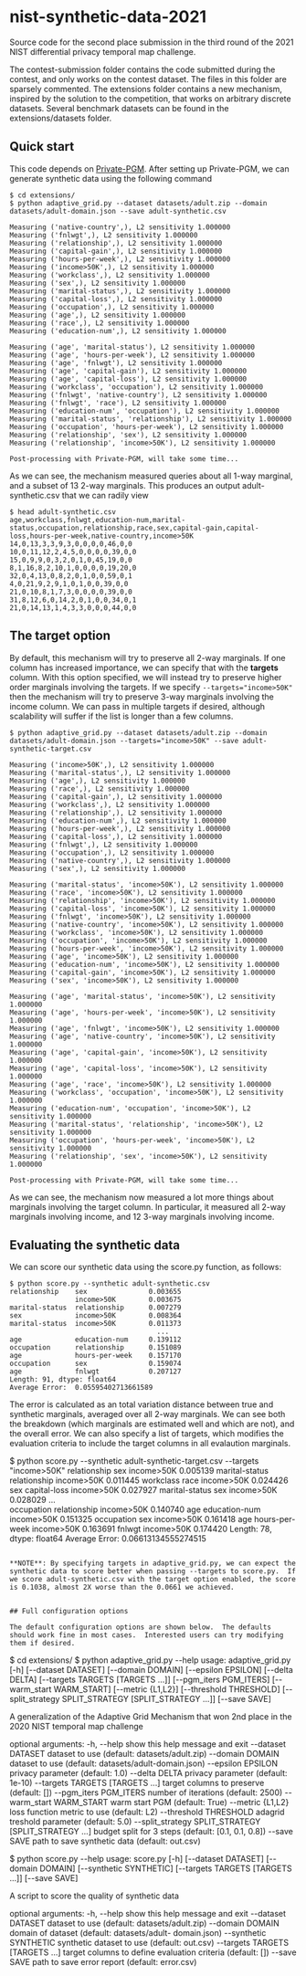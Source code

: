 # nist-synthetic-data-2021
Source code for the second place submission in the third round of the 2021 NIST differential privacy temporal map challenge.

The contest-submission folder contains the code submitted during the contest, and only works on the contest dataset.  The files in this folder are sparsely commented.  The extensions folder contains a new mechanism, inspired by the solution to the competition, that works on arbitrary discrete datasets.  Several benchmark datasets can be found in the extensions/datasets folder.

## Quick start

This code depends on [Private-PGM](https://github.com/ryan112358/private-pgm).  After setting up Private-PGM, we can generate  synthetic data using the following command

```
$ cd extensions/
$ python adaptive_grid.py --dataset datasets/adult.zip --domain datasets/adult-domain.json --save adult-synthetic.csv

Measuring ('native-country',), L2 sensitivity 1.000000
Measuring ('fnlwgt',), L2 sensitivity 1.000000
Measuring ('relationship',), L2 sensitivity 1.000000
Measuring ('capital-gain',), L2 sensitivity 1.000000
Measuring ('hours-per-week',), L2 sensitivity 1.000000
Measuring ('income>50K',), L2 sensitivity 1.000000
Measuring ('workclass',), L2 sensitivity 1.000000
Measuring ('sex',), L2 sensitivity 1.000000
Measuring ('marital-status',), L2 sensitivity 1.000000
Measuring ('capital-loss',), L2 sensitivity 1.000000
Measuring ('occupation',), L2 sensitivity 1.000000
Measuring ('age',), L2 sensitivity 1.000000
Measuring ('race',), L2 sensitivity 1.000000
Measuring ('education-num',), L2 sensitivity 1.000000

Measuring ('age', 'marital-status'), L2 sensitivity 1.000000
Measuring ('age', 'hours-per-week'), L2 sensitivity 1.000000
Measuring ('age', 'fnlwgt'), L2 sensitivity 1.000000
Measuring ('age', 'capital-gain'), L2 sensitivity 1.000000
Measuring ('age', 'capital-loss'), L2 sensitivity 1.000000
Measuring ('workclass', 'occupation'), L2 sensitivity 1.000000
Measuring ('fnlwgt', 'native-country'), L2 sensitivity 1.000000
Measuring ('fnlwgt', 'race'), L2 sensitivity 1.000000
Measuring ('education-num', 'occupation'), L2 sensitivity 1.000000
Measuring ('marital-status', 'relationship'), L2 sensitivity 1.000000
Measuring ('occupation', 'hours-per-week'), L2 sensitivity 1.000000
Measuring ('relationship', 'sex'), L2 sensitivity 1.000000
Measuring ('relationship', 'income>50K'), L2 sensitivity 1.000000

Post-processing with Private-PGM, will take some time...
```

As we can see, the mechanism measured queries about all 1-way marginal, and a subset of 13 2-way marginals.  This produces an output adult-synthetic.csv that we can radily view

```
$ head adult-synthetic.csv
age,workclass,fnlwgt,education-num,marital-status,occupation,relationship,race,sex,capital-gain,capital-loss,hours-per-week,native-country,income>50K
14,0,13,3,3,9,3,0,0,0,0,46,0,0
10,0,11,12,2,4,5,0,0,0,0,39,0,0
15,0,9,9,0,3,2,0,1,0,45,19,0,0
8,1,16,8,2,10,1,0,0,0,0,19,20,0
32,0,4,13,0,8,2,0,1,0,0,59,0,1
4,0,21,9,2,9,1,0,1,0,0,39,0,0
21,0,10,8,1,7,3,0,0,0,0,39,0,0
31,8,12,6,0,14,2,0,1,0,0,34,0,1
21,0,14,13,1,4,3,3,0,0,0,44,0,0
```

## The target option

By default, this mechanism will try to preserve all 2-way marginals.  If one column has increased importance, we can specify that with the **targets** column.  With this option specified, we will instead try to preserve higher order marginals involving the targets.   If we specify ```--targets="income>50K"``` then the mechanism will try to preserve 3-way marginals involving the income column.  We can pass in multiple targets if desired, although scalability will suffer if the list is longer than a few columns. 

```
$ python adaptive_grid.py --dataset datasets/adult.zip --domain datasets/adult-domain.json --targets="income>50K" --save adult-synthetic-target.csv

Measuring ('income>50K',), L2 sensitivity 1.000000
Measuring ('marital-status',), L2 sensitivity 1.000000
Measuring ('age',), L2 sensitivity 1.000000
Measuring ('race',), L2 sensitivity 1.000000
Measuring ('capital-gain',), L2 sensitivity 1.000000
Measuring ('workclass',), L2 sensitivity 1.000000
Measuring ('relationship',), L2 sensitivity 1.000000
Measuring ('education-num',), L2 sensitivity 1.000000
Measuring ('hours-per-week',), L2 sensitivity 1.000000
Measuring ('capital-loss',), L2 sensitivity 1.000000
Measuring ('fnlwgt',), L2 sensitivity 1.000000
Measuring ('occupation',), L2 sensitivity 1.000000
Measuring ('native-country',), L2 sensitivity 1.000000
Measuring ('sex',), L2 sensitivity 1.000000

Measuring ('marital-status', 'income>50K'), L2 sensitivity 1.000000
Measuring ('race', 'income>50K'), L2 sensitivity 1.000000
Measuring ('relationship', 'income>50K'), L2 sensitivity 1.000000
Measuring ('capital-loss', 'income>50K'), L2 sensitivity 1.000000
Measuring ('fnlwgt', 'income>50K'), L2 sensitivity 1.000000
Measuring ('native-country', 'income>50K'), L2 sensitivity 1.000000
Measuring ('workclass', 'income>50K'), L2 sensitivity 1.000000
Measuring ('occupation', 'income>50K'), L2 sensitivity 1.000000
Measuring ('hours-per-week', 'income>50K'), L2 sensitivity 1.000000
Measuring ('age', 'income>50K'), L2 sensitivity 1.000000
Measuring ('education-num', 'income>50K'), L2 sensitivity 1.000000
Measuring ('capital-gain', 'income>50K'), L2 sensitivity 1.000000
Measuring ('sex', 'income>50K'), L2 sensitivity 1.000000

Measuring ('age', 'marital-status', 'income>50K'), L2 sensitivity 1.000000
Measuring ('age', 'hours-per-week', 'income>50K'), L2 sensitivity 1.000000
Measuring ('age', 'fnlwgt', 'income>50K'), L2 sensitivity 1.000000
Measuring ('age', 'native-country', 'income>50K'), L2 sensitivity 1.000000
Measuring ('age', 'capital-gain', 'income>50K'), L2 sensitivity 1.000000
Measuring ('age', 'capital-loss', 'income>50K'), L2 sensitivity 1.000000
Measuring ('age', 'race', 'income>50K'), L2 sensitivity 1.000000
Measuring ('workclass', 'occupation', 'income>50K'), L2 sensitivity 1.000000
Measuring ('education-num', 'occupation', 'income>50K'), L2 sensitivity 1.000000
Measuring ('marital-status', 'relationship', 'income>50K'), L2 sensitivity 1.000000
Measuring ('occupation', 'hours-per-week', 'income>50K'), L2 sensitivity 1.000000
Measuring ('relationship', 'sex', 'income>50K'), L2 sensitivity 1.000000

Post-processing with Private-PGM, will take some time...
```

As we can see, the mechanism now measured a lot more things about marginals involving the target column.  In particular, it measured all 2-way marginals involving income, and 12 3-way marginals involving income.

## Evaluating the synthetic data

We can score our synthetic data using the score.py function, as follows:

```
$ python score.py --synthetic adult-synthetic.csv
relationship    sex               0.003655
                income>50K        0.003675
marital-status  relationship      0.007279
sex             income>50K        0.008364
marital-status  income>50K        0.011373
                                    ...   
age             education-num     0.139112
occupation      relationship      0.151089
age             hours-per-week    0.157170
occupation      sex               0.159074
age             fnlwgt            0.207127
Length: 91, dtype: float64
Average Error:  0.05595402713661589
```

The error is calculated as an total variation distance between true and synthetic marginals, averaged over all 2-way marginals.  We can see both the breakdown (which marginals are estimated well and which are not), and the overall error.  We can also specify a list of targets, which modifies the evaluation criteria to include the target columns in all evalaution marginals.

$ python score.py --synthetic adult-synthetic-target.csv --targets "income>50K"
relationship    sex             income>50K    0.005139
marital-status  relationship    income>50K    0.011445
workclass       race            income>50K    0.024426
sex             capital-loss    income>50K    0.027927
marital-status  sex             income>50K    0.028029
                                                ...   
occupation      relationship    income>50K    0.140740
age             education-num   income>50K    0.151325
occupation      sex             income>50K    0.161418
age             hours-per-week  income>50K    0.163691
                fnlwgt          income>50K    0.174420
Length: 78, dtype: float64
Average Error:  0.06613134555274515
```

**NOTE**: By specifying targets in adaptive_grid.py, we can expect the synthetic data to score better when passing --targets to score.py.  If we score adult-synthetic.csv with the target option enabled, the score is 0.1038, almost 2X worse than the 0.0661 we achieved.


## Full configuration options

The default configuration options are shown below.  The defaults should work fine in most cases.  Interested users can try modifying them if desired.

```
$ cd extensions/
$ python adaptive_grid.py --help
usage: adaptive_grid.py [-h] [--dataset DATASET] [--domain DOMAIN] [--epsilon EPSILON]
                        [--delta DELTA] [--targets TARGETS [TARGETS ...]] [--pgm_iters PGM_ITERS]
                        [--warm_start WARM_START] [--metric {L1,L2}] [--threshold THRESHOLD]
                        [--split_strategy SPLIT_STRATEGY [SPLIT_STRATEGY ...]] [--save SAVE]

A generalization of the Adaptive Grid Mechanism that won 2nd place in the 2020 NIST temporal map
challenge

optional arguments:
  -h, --help            show this help message and exit
  --dataset DATASET     dataset to use (default: datasets/adult.zip)
  --domain DOMAIN       dataset to use (default: datasets/adult-domain.json)
  --epsilon EPSILON     privacy parameter (default: 1.0)
  --delta DELTA         privacy parameter (default: 1e-10)
  --targets TARGETS [TARGETS ...]
                        target columns to preserve (default: [])
  --pgm_iters PGM_ITERS
                        number of iterations (default: 2500)
  --warm_start WARM_START
                        warm start PGM (default: True)
  --metric {L1,L2}      loss function metric to use (default: L2)
  --threshold THRESHOLD
                        adagrid treshold parameter (default: 5.0)
  --split_strategy SPLIT_STRATEGY [SPLIT_STRATEGY ...]
                        budget split for 3 steps (default: [0.1, 0.1, 0.8])
  --save SAVE           path to save synthetic data (default: out.csv)

$ python score.py --help
usage: score.py [-h] [--dataset DATASET] [--domain DOMAIN]
                [--synthetic SYNTHETIC] [--targets TARGETS [TARGETS ...]]
                [--save SAVE]

A script to score the quality of synthetic data

optional arguments:
  -h, --help            show this help message and exit
  --dataset DATASET     dataset to use (default: datasets/adult.zip)
  --domain DOMAIN       domain of dataset (default: datasets/adult-
                        domain.json)
  --synthetic SYNTHETIC
                        synthetic dataset to use (default: out.csv)
  --targets TARGETS [TARGETS ...]
                        target columns to define evaluation criteria (default:
                        [])
  --save SAVE           path to save error report (default: error.csv)
```

